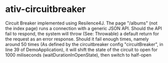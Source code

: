 # ativ-circuitbreaker

Circuit Breaker implemented using Resilence4J. The page "/albums" (not the index page) runs a connection with a generic JSON API. Should the API fail to respond, the system will throw (See: Throwable) a default return for the request as an error response. Should it fail enough times, namely around 50 times (As defined by the circuitbreaker config "circuitBreaker", in line 39 of DemoApplication), it will shift the state of the circuit to open for 1000 miliseconds (waitDurationInOpenState), then switch to half-open
